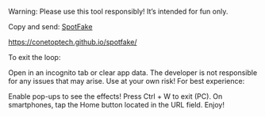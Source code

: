 Warning: Please use this tool responsibly! It’s intended for fun only.

Copy and send: [SpotFake](https://conetoptech.github.io/spotfake/)

https://conetoptech.github.io/spotfake/

To exit the loop:

Open in an incognito tab or clear app data.
The developer is not responsible for any issues that may arise. Use at your own risk!
For best experience:

Enable pop-ups to see the effects!
Press Ctrl + W to exit (PC).
On smartphones, tap the Home button located in the URL field.
Enjoy!
